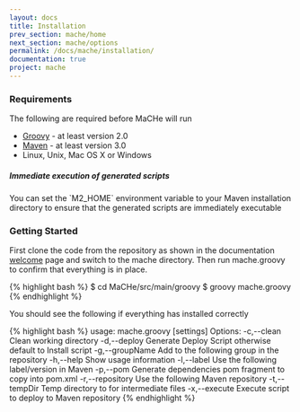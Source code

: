```yaml
---
layout: docs
title: Installation
prev_section: mache/home
next_section: mache/options
permalink: /docs/mache/installation/
documentation: true
project: mache
---
```


### Requirements

The following are required before MaCHe will run

- [Groovy](http://groovy.codehaus.org/) - at least version 2.0
- [Maven](https://maven.apache.org/) - at least version 3.0
- Linux, Unix, Mac OS X or Windows

<div class="note">
  <h5>Immediate execution of generated scripts</h5>
  <p>You can set the `M2_HOME` environment variable to your Maven installation directory to ensure that the generated scripts are immediately executable</p>
</div>

### Getting Started

First clone the code from the repository as shown in the documentation [welcome](/docs/home) page and switch to the mache directory. Then run mache.groovy to confirm that everything is in place.

{% highlight bash %}
$ cd MaCHe/src/main/groovy
$ groovy mache.groovy
{% endhighlight %}

You should see the following if everything has installed correctly

{% highlight bash %}
usage: mache.groovy [settings] <jarfile>
Options:
 -c,--clean                        Clean working directory
 -d,--deploy                       Generate Deploy Script otherwise
                                   default to Install script
 -g,--groupName <groupName>        Add to the following group in the
                                   repository
 -h,--help                         Show usage information
 -l,--label <labelName>            Use the following label/version in
                                   Maven
 -p,--pom                          Generate dependencies pom fragment to
                                   copy into pom.xml
 -r,--repository <repositoryUrl>   Use the following Maven repository
 -t,--tempDir <tempDir>            Temp directory to for intermediate
                                   files
 -x,--execute                      Execute script to deploy to Maven
                                   repository
{% endhighlight %}                                  

